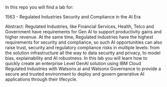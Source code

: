In this repo you will find a lab for:

1563 - Regulated Industries Security and Compliance in the AI Era

Abstract: Regulated Industries, like Financial Services, Health, Telco and Government have requirements for Gen AI to support productivity gains and higher revenue. At the same time, Regulated Industries have the highest requirements for security and compliance, so such AI opportunities can also raise trust, security and regulatory compliance risks in multiple levels: from the solution infrastructure all the way to data security and privacy, to model bias, explainability and AI robustness. In this lab you will learn how to quickly create an enterprise Level GenAI solution using IBM Cloud Regulated Industries with Watsonx.ai and Watsonx Governance to provide a secure and trusted environment to deploy and govern generative AI applications through their lifecycle.

